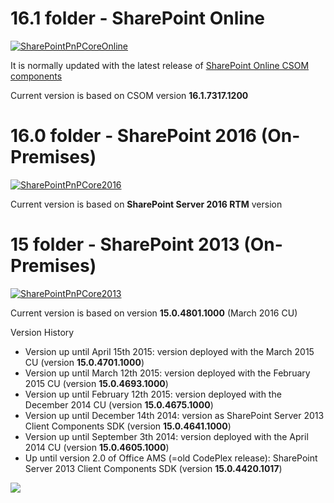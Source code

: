 # 16.1 folder - SharePoint Online #
[![SharePointPnPCoreOnline](https://img.shields.io/nuget/v/SharePointPnPCoreOnline.svg)](https://www.nuget.org/packages/SharePointPnPCoreOnline/)

It is normally updated with the latest release of [SharePoint Online CSOM components](http://www.nuget.org/packages/Microsoft.SharePointOnline.CSOM)

Current version is based on CSOM version **16.1.7317.1200**

# 16.0 folder - SharePoint 2016 (On-Premises) #
[![SharePointPnPCore2016](https://img.shields.io/nuget/v/SharePointPnPCore2016.svg)](https://www.nuget.org/packages/SharePointPnPCore2016/)

Current version is based on **SharePoint Server 2016 RTM** version

# 15 folder - SharePoint 2013 (On-Premises) #
[![SharePointPnPCore2013](https://img.shields.io/nuget/v/SharePointPnPCore2013.svg)](https://www.nuget.org/packages/SharePointPnPCore2013/)

Current version is based on version **15.0.4801.1000** (March 2016 CU)

Version History
-  Version up until April 15th 2015: version deployed with the March 2015 CU (version **15.0.4701.1000**)
-  Version up until March 12th 2015: version deployed with the February 2015 CU (version **15.0.4693.1000**)
-  Version up until February 12th 2015: version deployed with the December 2014 CU (version **15.0.4675.1000**)
-  Version up until December 14th 2014: version as SharePoint Server 2013 Client Components SDK (version **15.0.4641.1000**)
-  Version up until September 3th 2014: version deployed with the April 2014 CU (version **15.0.4605.1000**)
-  Up until version 2.0 of Office AMS (=old CodePlex release): SharePoint Server 2013 Client Components SDK (version **15.0.4420.1017**)

<img src="https://telemetry.sharepointpnp.com/pnp-sites-core/assemblies" /> 